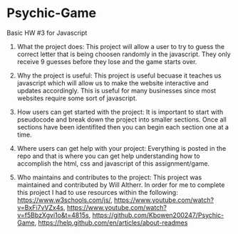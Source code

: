 # Psychic-Game
Basic HW #3 for Javascript

1. What the project does:
This project will allow a user to try to guess the correct letter that is being choosen randomly in the javascript.  They only receive 9 guesses before they lose and the game starts over.

2. Why the project is useful:
This project is useful becuase it teaches us javascript which will allow us to make the website interactive and updates accordingly.  This is useful for many businesses since most websites require some sort of javascript.

3. How users can get started with the project:
It is important to start with pseudocode and break down the project into smaller sections.  Once all sections have been identifited then you can begin each section one at a time.

4. Where users can get help with your project:
Everything is posted in the repo and that is where you can get help understanding how to accomplish the html, css and javascript of this assignment/game.

5. Who maintains and contributes to the project:
This project was maintained and contributed by Will Altherr.  In order for me to complete this project I had to use resources within the following: https://www.w3schools.com/js/, https://www.youtube.com/watch?v=BxFi7vVZx4s, https://www.youtube.com/watch?v=f5BbzXgvi1o&t=4815s, https://github.com/Kbowen200247/Psychic-Game, https://help.github.com/en/articles/about-readmes